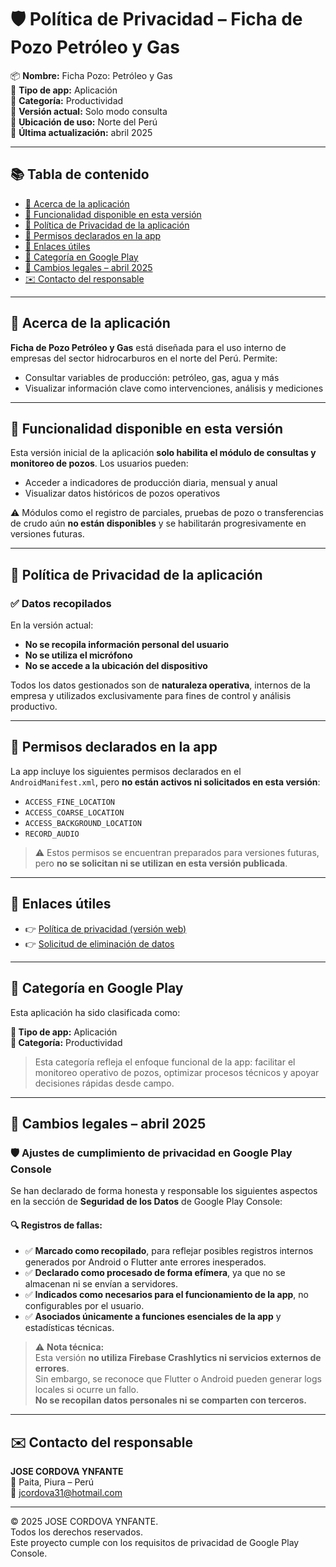 # 🛡️ Política de Privacidad – Ficha de Pozo Petróleo y Gas

📦 **Nombre:** Ficha Pozo: Petróleo y Gas  
📱 **Tipo de app:** Aplicación  
📁 **Categoría:** Productividad  
📌 **Versión actual:** Solo modo consulta  
📍 **Ubicación de uso:** Norte del Perú  
📆 **Última actualización:** abril 2025  

---

## 📚 Tabla de contenido

- [📱 Acerca de la aplicación](#-acerca-de-la-aplicación)
- [🚀 Funcionalidad disponible en esta versión](#-funcionalidad-disponible-en-esta-versión)
- [🔐 Política de Privacidad de la aplicación](#-política-de-privacidad-de-la-aplicación)
- [🎯 Permisos declarados en la app](#-permisos-declarados-en-la-app)
- [🔗 Enlaces útiles](#-enlaces-útiles)
- [🧩 Categoría en Google Play](#-categoría-en-google-play)
- [📄 Cambios legales – abril 2025](#-cambios-legales--abril-2025)
- [✉️ Contacto del responsable](#-contacto-del-responsable)

---

## 📱 Acerca de la aplicación

**Ficha de Pozo Petróleo y Gas** está diseñada para el uso interno de empresas del sector hidrocarburos en el norte del Perú. Permite:

- Consultar variables de producción: petróleo, gas, agua y más
- Visualizar información clave como intervenciones, análisis y mediciones

---

## 🚀 Funcionalidad disponible en esta versión

Esta versión inicial de la aplicación **solo habilita el módulo de consultas y monitoreo de pozos**. Los usuarios pueden:

- Acceder a indicadores de producción diaria, mensual y anual
- Visualizar datos históricos de pozos operativos

⚠️ Módulos como el registro de parciales, pruebas de pozo o transferencias de crudo aún **no están disponibles** y se habilitarán progresivamente en versiones futuras.

---

## 🔐 Política de Privacidad de la aplicación

### ✅ Datos recopilados

En la versión actual:

- **No se recopila información personal del usuario**
- **No se utiliza el micrófono**
- **No se accede a la ubicación del dispositivo**

Todos los datos gestionados son de **naturaleza operativa**, internos de la empresa y utilizados exclusivamente para fines de control y análisis productivo.

---

## 🎯 Permisos declarados en la app

La app incluye los siguientes permisos declarados en el `AndroidManifest.xml`, pero **no están activos ni solicitados en esta versión**:

- `ACCESS_FINE_LOCATION`  
- `ACCESS_COARSE_LOCATION`  
- `ACCESS_BACKGROUND_LOCATION`  
- `RECORD_AUDIO`  

> ⚠️ Estos permisos se encuentran preparados para versiones futuras, pero **no se solicitan ni se utilizan en esta versión publicada**.

---

## 🔗 Enlaces útiles

- 👉 [Política de privacidad (versión web)](https://JM31.github.io/ficha_pozo_privacidad/)
- 👉 [Solicitud de eliminación de datos](https://jm31.github.io/ficha_pozo_privacidad/eliminacion.html)

---

## 🧩 Categoría en Google Play

Esta aplicación ha sido clasificada como:

**📂 Tipo de app:** Aplicación  
**📁 Categoría:** Productividad

> Esta categoría refleja el enfoque funcional de la app: facilitar el monitoreo operativo de pozos, optimizar procesos técnicos y apoyar decisiones rápidas desde campo.

---

## 📄 Cambios legales – abril 2025

### 🛡️ Ajustes de cumplimiento de privacidad en Google Play Console

Se han declarado de forma honesta y responsable los siguientes aspectos en la sección de **Seguridad de los Datos** de Google Play Console:

#### 🔍 Registros de fallas:

- ✅ **Marcado como recopilado**, para reflejar posibles registros internos generados por Android o Flutter ante errores inesperados.
- ✅ **Declarado como procesado de forma efímera**, ya que no se almacenan ni se envían a servidores.
- ✅ **Indicados como necesarios para el funcionamiento de la app**, no configurables por el usuario.
- ✅ **Asociados únicamente a funciones esenciales de la app** y estadísticas técnicas.

> ⚠️ **Nota técnica:**  
> Esta versión **no utiliza Firebase Crashlytics ni servicios externos de errores**.  
> Sin embargo, se reconoce que Flutter o Android pueden generar logs locales si ocurre un fallo.  
> **No se recopilan datos personales ni se comparten con terceros.**

---

## ✉️ Contacto del responsable

**JOSE CORDOVA YNFANTE**  
📍 Paita, Piura – Perú  
📧 [jcordova31@hotmail.com](mailto:jcordova31@hotmail.com)

---

© 2025 JOSE CORDOVA YNFANTE.  
Todos los derechos reservados.  
Este proyecto cumple con los requisitos de privacidad de Google Play Console.

